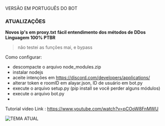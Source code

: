 VERSÃO EM PORTUGUÊS DO BOT

### ATUALIZAÇÕES

**Novos ip's em proxy.txt**
**fácil entendimento dos métodos de DDos**
**Linguagem 100% PTBR**

> não testei as funções mai, e bypass

Como configurar:
+ descompacte o arquivo node_modules.zip
+ instalar nodejs
+ aceite intenções em https://discord.com/developers/applications/
+ alterar token e roomID em alayar.json, ID de usuário em bot.py
+ execute o arquivo setup.py (pip install se você perder alguns módulos)
+ execute o arquivo bot.py
+ 
Tutorial video
Link : https://www.youtube.com/watch?v=pCOoW8FnMWU

![TEMA ATUAL](https://github.com/maliqto/Discord-Botnet/assets/121417754/01bf2a8c-6f8f-4f60-9128-17a273f13a44)

